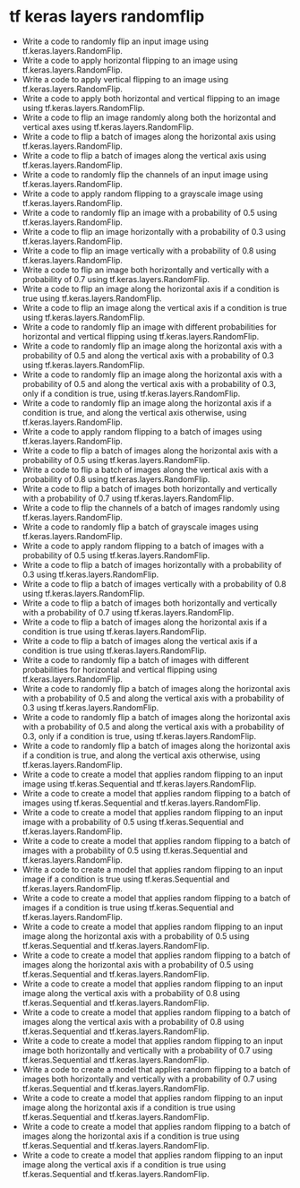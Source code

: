 # tf keras layers randomflip

- Write a code to randomly flip an input image using tf.keras.layers.RandomFlip.
- Write a code to apply horizontal flipping to an image using tf.keras.layers.RandomFlip.
- Write a code to apply vertical flipping to an image using tf.keras.layers.RandomFlip.
- Write a code to apply both horizontal and vertical flipping to an image using tf.keras.layers.RandomFlip.
- Write a code to flip an image randomly along both the horizontal and vertical axes using tf.keras.layers.RandomFlip.
- Write a code to flip a batch of images along the horizontal axis using tf.keras.layers.RandomFlip.
- Write a code to flip a batch of images along the vertical axis using tf.keras.layers.RandomFlip.
- Write a code to randomly flip the channels of an input image using tf.keras.layers.RandomFlip.
- Write a code to apply random flipping to a grayscale image using tf.keras.layers.RandomFlip.
- Write a code to randomly flip an image with a probability of 0.5 using tf.keras.layers.RandomFlip.
- Write a code to flip an image horizontally with a probability of 0.3 using tf.keras.layers.RandomFlip.
- Write a code to flip an image vertically with a probability of 0.8 using tf.keras.layers.RandomFlip.
- Write a code to flip an image both horizontally and vertically with a probability of 0.7 using tf.keras.layers.RandomFlip.
- Write a code to flip an image along the horizontal axis if a condition is true using tf.keras.layers.RandomFlip.
- Write a code to flip an image along the vertical axis if a condition is true using tf.keras.layers.RandomFlip.
- Write a code to randomly flip an image with different probabilities for horizontal and vertical flipping using tf.keras.layers.RandomFlip.
- Write a code to randomly flip an image along the horizontal axis with a probability of 0.5 and along the vertical axis with a probability of 0.3 using tf.keras.layers.RandomFlip.
- Write a code to randomly flip an image along the horizontal axis with a probability of 0.5 and along the vertical axis with a probability of 0.3, only if a condition is true, using tf.keras.layers.RandomFlip.
- Write a code to randomly flip an image along the horizontal axis if a condition is true, and along the vertical axis otherwise, using tf.keras.layers.RandomFlip.
- Write a code to apply random flipping to a batch of images using tf.keras.layers.RandomFlip.
- Write a code to flip a batch of images along the horizontal axis with a probability of 0.5 using tf.keras.layers.RandomFlip.
- Write a code to flip a batch of images along the vertical axis with a probability of 0.8 using tf.keras.layers.RandomFlip.
- Write a code to flip a batch of images both horizontally and vertically with a probability of 0.7 using tf.keras.layers.RandomFlip.
- Write a code to flip the channels of a batch of images randomly using tf.keras.layers.RandomFlip.
- Write a code to randomly flip a batch of grayscale images using tf.keras.layers.RandomFlip.
- Write a code to apply random flipping to a batch of images with a probability of 0.5 using tf.keras.layers.RandomFlip.
- Write a code to flip a batch of images horizontally with a probability of 0.3 using tf.keras.layers.RandomFlip.
- Write a code to flip a batch of images vertically with a probability of 0.8 using tf.keras.layers.RandomFlip.
- Write a code to flip a batch of images both horizontally and vertically with a probability of 0.7 using tf.keras.layers.RandomFlip.
- Write a code to flip a batch of images along the horizontal axis if a condition is true using tf.keras.layers.RandomFlip.
- Write a code to flip a batch of images along the vertical axis if a condition is true using tf.keras.layers.RandomFlip.
- Write a code to randomly flip a batch of images with different probabilities for horizontal and vertical flipping using tf.keras.layers.RandomFlip.
- Write a code to randomly flip a batch of images along the horizontal axis with a probability of 0.5 and along the vertical axis with a probability of 0.3 using tf.keras.layers.RandomFlip.
- Write a code to randomly flip a batch of images along the horizontal axis with a probability of 0.5 and along the vertical axis with a probability of 0.3, only if a condition is true, using tf.keras.layers.RandomFlip.
- Write a code to randomly flip a batch of images along the horizontal axis if a condition is true, and along the vertical axis otherwise, using tf.keras.layers.RandomFlip.
- Write a code to create a model that applies random flipping to an input image using tf.keras.Sequential and tf.keras.layers.RandomFlip.
- Write a code to create a model that applies random flipping to a batch of images using tf.keras.Sequential and tf.keras.layers.RandomFlip.
- Write a code to create a model that applies random flipping to an input image with a probability of 0.5 using tf.keras.Sequential and tf.keras.layers.RandomFlip.
- Write a code to create a model that applies random flipping to a batch of images with a probability of 0.5 using tf.keras.Sequential and tf.keras.layers.RandomFlip.
- Write a code to create a model that applies random flipping to an input image if a condition is true using tf.keras.Sequential and tf.keras.layers.RandomFlip.
- Write a code to create a model that applies random flipping to a batch of images if a condition is true using tf.keras.Sequential and tf.keras.layers.RandomFlip.
- Write a code to create a model that applies random flipping to an input image along the horizontal axis with a probability of 0.5 using tf.keras.Sequential and tf.keras.layers.RandomFlip.
- Write a code to create a model that applies random flipping to a batch of images along the horizontal axis with a probability of 0.5 using tf.keras.Sequential and tf.keras.layers.RandomFlip.
- Write a code to create a model that applies random flipping to an input image along the vertical axis with a probability of 0.8 using tf.keras.Sequential and tf.keras.layers.RandomFlip.
- Write a code to create a model that applies random flipping to a batch of images along the vertical axis with a probability of 0.8 using tf.keras.Sequential and tf.keras.layers.RandomFlip.
- Write a code to create a model that applies random flipping to an input image both horizontally and vertically with a probability of 0.7 using tf.keras.Sequential and tf.keras.layers.RandomFlip.
- Write a code to create a model that applies random flipping to a batch of images both horizontally and vertically with a probability of 0.7 using tf.keras.Sequential and tf.keras.layers.RandomFlip.
- Write a code to create a model that applies random flipping to an input image along the horizontal axis if a condition is true using tf.keras.Sequential and tf.keras.layers.RandomFlip.
- Write a code to create a model that applies random flipping to a batch of images along the horizontal axis if a condition is true using tf.keras.Sequential and tf.keras.layers.RandomFlip.
- Write a code to create a model that applies random flipping to an input image along the vertical axis if a condition is true using tf.keras.Sequential and tf.keras.layers.RandomFlip.